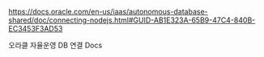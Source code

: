 https://docs.oracle.com/en-us/iaas/autonomous-database-shared/doc/connecting-nodejs.html#GUID-AB1E323A-65B9-47C4-840B-EC3453F3AD53

오라클 자율운영 DB 연결 Docs
